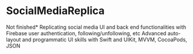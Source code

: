 # SocialMediaReplica
Not finished* Replicating social media UI and back end functionalities with Firebase user authentication, following/unfollowing, etc
Advanced auto-layout and programmatic UI skills with Swift and UIKit, MVVM, CocoaPods, JSON



